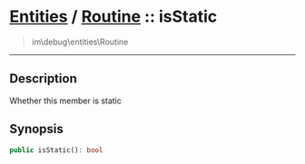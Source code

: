 # [Entities](entities.md) / [Routine](entities-Routine.md) :: isStatic
 > im\debug\entities\Routine
____

## Description
Whether this member is static

## Synopsis
```php
public isStatic(): bool
```
